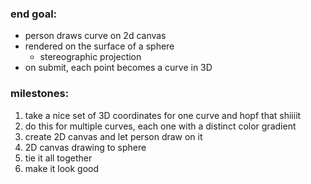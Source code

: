 ### end goal:

- person draws curve on 2d canvas
- rendered on the surface of a sphere
  - stereographic projection
- on submit, each point becomes a curve in 3D

### milestones:

1. take a nice set of 3D coordinates for one curve and hopf that shiiiit
2. do this for multiple curves, each one with a distinct color gradient
3. create 2D canvas and let person draw on it
4. 2D canvas drawing to sphere
5. tie it all together
6. make it look good
